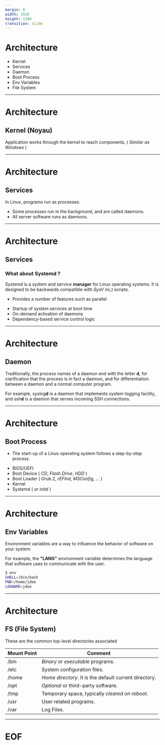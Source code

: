 ```yaml
---
margin: 0
width: 1920
height: 1200
transition: slide
---
```

<!-- .slide: data-auto-animate -->
# Architecture

+ Kernel
+ Services
+ Daemon
+ Boot Process
+ Env Variables
+ File System

---
<!-- .slide: data-auto-animate -->
# Architecture
## Kernel (Noyau)

Application works through the kernel to reach components.
( _Similar as Windows_ )

---
<!-- .slide: data-auto-animate -->
# Architecture
## Services

In Linux, programs run as processes.
+ Some processes run in the background, and are called daemons.
+ All server software runs as daemons.

---
<!-- .slide: data-auto-animate -->
# Architecture
## Services

### What about Systemd ?

Systemd is a system and service **manager** for Linux operating systems.
It is designed to be backwards compatible with _SysV_ ini_t scripts.

- Provides a number of features such as parallel
+ Startup of system services at boot time
+ On-demand activation of daemons
+ Dependency-based service control logic

---
<!-- .slide: data-auto-animate -->
# Architecture
## Daemon

Traditionally, the process names of a daemon end with the letter **d**, for clarification that the process is in fact a daemon, and for differentiation between a daemon and a normal computer program.

For example, syslog**d** is a daemon that implements system logging facility, and ssh**d** is a daemon that serves incoming SSH connections.

---
<!-- .slide: data-auto-animate -->
# Architecture
## Boot Process

- The start-up of a Linux operating system follows a step-by-step process.
+ BIOS/UEFI
+ Boot Device ( *CD*, *Flash Drive*, *HDD* )
+ Boot Loader ( *Grub*.2, *rEFInd*, *MSConfig*, ... )
+ Kernel
+ Systemd ( _or initd_ )

---
<!-- .slide: data-auto-animate -->
# Architecture
## Env Variables

Environment variables are a way to influence the behavior of software on your system.

For example, the **"LANG"** environment variable  determines the language that software uses to communicate with the user.

```bash
$ env
SHELL=/bin/bash
PWD=/home/jdoe
LOGNAME=jdoe
```

---
<!-- .slide: data-auto-animate -->
# Architecture
## FS (File System)

These are the common top-level directories associated

| Mount Point | Comment                                                 |
| ----------- | ------------------------------------------------------- |
| /bin        | *Binary* or *executable* programs.                          |
| /etc        | System configuration files.                             |
| /home       | *Home directory*. It is the default current directory.    |
| /opt        | _Optional_ or third-party software.                       |
| /tmp        | Temporary space, typically _cleared on reboot_.           |
| /usr        | User related programs.                                  |
| /var        | Log Files.                                              |

---
# EOF